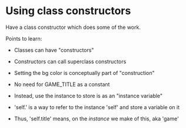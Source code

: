 # Using class constructors

Have a class constructor which does some of the work.

Points to learn:

- Classes can have "constructors"

- Constructors can call superclass constructors

- Setting the bg color is conceptually part of "construction"

- No need for GAME_TITLE as a constant

- Instead, use the instance to store is as an "instance variable"

- 'self.' is a way to refer to the instance 'self' and store a variable on it

- Thus, 'self.title' means, on the *instance* we make of this, aka 'game'
